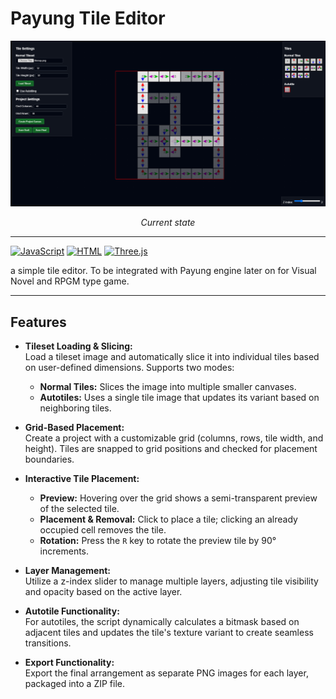 # Payung Tile Editor
![Image](./docs/ss.png)
<center><i>Current state</i></center>

---
[![JavaScript](https://img.shields.io/badge/JavaScript-F7DF1E?logo=javascript&logoColor=000)](#)
[![HTML](https://img.shields.io/badge/HTML-%23E34F26.svg?logo=html5&logoColor=white)](#)
[![Three.js](https://img.shields.io/badge/Three.js-000?logo=threedotjs&logoColor=fff)](#)

a simple tile editor. To be integrated with Payung engine later on for Visual Novel and RPGM type game.

---

## Features

- **Tileset Loading & Slicing:**  
  Load a tileset image and automatically slice it into individual tiles based on user-defined dimensions. Supports two modes:  
  - **Normal Tiles:** Slices the image into multiple smaller canvases.  
  - **Autotiles:** Uses a single tile image that updates its variant based on neighboring tiles.

- **Grid-Based Placement:**  
  Create a project with a customizable grid (columns, rows, tile width, and height). Tiles are snapped to grid positions and checked for placement boundaries.

- **Interactive Tile Placement:**  
  - **Preview:** Hovering over the grid shows a semi-transparent preview of the selected tile.  
  - **Placement & Removal:** Click to place a tile; clicking an already occupied cell removes the tile.
  - **Rotation:** Press the `R` key to rotate the preview tile by 90° increments.

- **Layer Management:**  
  Utilize a z-index slider to manage multiple layers, adjusting tile visibility and opacity based on the active layer.

- **Autotile Functionality:**  
  For autotiles, the script dynamically calculates a bitmask based on adjacent tiles and updates the tile's texture variant to create seamless transitions.

- **Export Functionality:**  
  Export the final arrangement as separate PNG images for each layer, packaged into a ZIP file.
